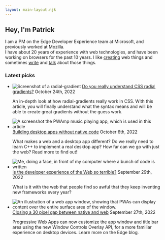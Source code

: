 ```yaml
---
layout: main-layout.njk
---
```

## Hey, I'm Patrick

I am a PM on the Edge Developer Experience team at Microsoft, and previously worked at Mozilla.\
I have about 20 years of experience with web technologies, and have been working on browsers for the past 10 years. I like <a href="lab">creating</a> web things and sometimes <a href="articles">write</a> and <a href="talks">talk</a> about those things.

### Latest picks

<ul class="entries">
  <li>
    <img src="/assets/radial-gradient/ray-stops.png" alt="Screenshot of a radial-gradient" class="thumbnail">
    <a href="/articles/2022-10-24-do-you-really-understand-CSS-radial-gradients">Do you really understand CSS radial gradients?</a>
    <time datetime="2022-10-24">October 24th, 2022</time>
    <p>An in-depth look at how radial-gradients really work in CSS. With this article, you will finally understand what the syntax means and will be able to create great gradients without the guess work.</p>
  </li>
  <li>
    <img src="https://raw.githubusercontent.com/MicrosoftEdge/Demos/main/pwamp/screenshot-playlist.png" alt="A screenshot the PWAmp music playing app, which is used in this article" class="thumbnail">
    <a href="/articles/2022-10-06-building-desktop-apps-without-native-code">Building desktop apps without native code</a>
    <time datetime="2022-10-06">October 6th, 2022</time>
    <p>What makes a web and a desktop app different? Do we really need to learn C++ to implement a real desktop app? How far can we go with just the web? Read more to find out!</p>
  </li>
  <li>
    <img src="/assets/bad-web-dx.jpg" alt="Me, doing a face, in front of my computer where a bunch of code is written" class="thumbnail">
    <a href="/articles/2022-09-29-is-web-dx-so-terrible">Is the developer experience of the Web so terrible?</a>
    <time datetime="2022-09-29">September 29th, 2022</time>
    <p>What is it with the web that people find so awful that they keep inventing new frameworks every year?</p>
  </li>
  <li>
    <img src="https://blogs.windows.com/wp-content/uploads/prod/sites/33/2022/09/Picture2.png" alt="An illustration of a web app window, showing that PWAs can display content over the entire surface area of the window." class="thumbnail">
    <a href="https://blogs.windows.com/msedgedev/2022/09/27/closing-pixel-gap-native-web-window-controls-overlay/" class="external">Closing a 30 pixel gap between native and web</a>
    <time datetime="2022-09-27">September 27th, 2022</time>
    <p>Progressive Web Apps can now customize the app window and title bar area using the new Window Controls Overlay API, for a more familiar experience on desktop devices. Learn more on the Edge blog.</p>
  </li>
</ul>
